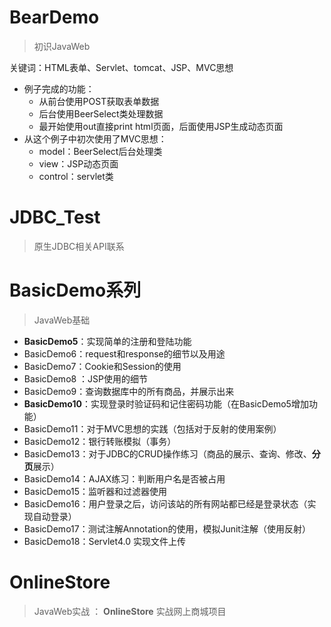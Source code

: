 # BearDemo

>初识JavaWeb

关键词：HTML表单、Servlet、tomcat、JSP、MVC思想

- 例子完成的功能：
  - 从前台使用POST获取表单数据 
  - 后台使用BeerSelect类处理数据
  - 最开始使用out直接print html页面，后面使用JSP生成动态页面
- 从这个例子中初次使用了MVC思想：
  - model：BeerSelect后台处理类
  - view：JSP动态页面
  - control：servlet类 




# JDBC_Test

> 原生JDBC相关API联系


# BasicDemo系列

>JavaWeb基础

- **BasicDemo5**：实现简单的注册和登陆功能
- BasicDemo6：request和response的细节以及用途
- BasicDemo7：Cookie和Session的使用
- BasicDemo8 ：JSP使用的细节
- BasicDemo9：查询数据库中的所有商品，并展示出来
- **BasicDemo10**：实现登录时验证码和记住密码功能（在BasicDemo5增加功能）
- BasicDemo11：对于MVC思想的实践（包括对于反射的使用案例）
- BasicDemo12：银行转账模拟（事务）
- BasicDemo13：对于JDBC的CRUD操作练习（商品的展示、查询、修改、**分页**展示）
- BasicDemo14：AJAX练习：判断用户名是否被占用
- BasicDemo15：监听器和过滤器使用
- BasicDemo16：用户登录之后，访问该站的所有网站都已经是登录状态（实现自动登录）
- BasicDemo17：测试注解Annotation的使用，模拟Junit注解（使用反射）
- BasicDemo18：Servlet4.0 实现文件上传



# OnlineStore 

>JavaWeb实战 ： **OnlineStore**  实战网上商城项目

















​     